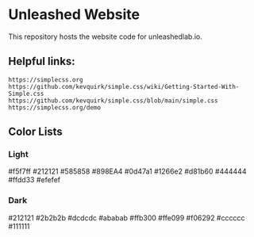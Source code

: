# Unleashed Website

This repository hosts the website code for unleashedlab.io.

## Helpful links:

```
https://simplecss.org
https://github.com/kevquirk/simple.css/wiki/Getting-Started-With-Simple.css
https://github.com/kevquirk/simple.css/blob/main/simple.css
https://simplecss.org/demo
```

## Color Lists

### Light
#f5f7ff
#212121
#585858
#898EA4
#0d47a1
#1266e2
#d81b60
#444444
#ffdd33
#efefef

### Dark
#212121
#2b2b2b
#dcdcdc
#ababab
#ffb300
#ffe099
#f06292
#cccccc
#111111
